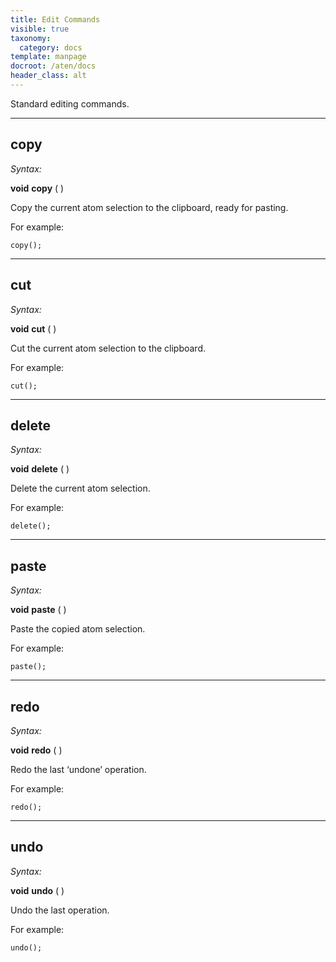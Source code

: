 ```yaml
---
title: Edit Commands
visible: true
taxonomy:
  category: docs
template: manpage
docroot: /aten/docs
header_class: alt
---
```


Standard editing commands.

---

## copy <a id="copy"></a>

_Syntax:_

**void** **copy** ( )

Copy the current atom selection to the clipboard, ready for pasting.

For example:

```aten
copy();
```

---

## cut <a id="cut"></a>

_Syntax:_

**void** **cut** ( )

Cut the current atom selection to the clipboard.

For example:

```aten
cut();
```

---

## delete <a id="delete"></a>

_Syntax:_

**void** **delete** ( )

Delete the current atom selection.

For example:

```aten
delete();
```

---

## paste <a id="paste"></a>

_Syntax:_

**void** **paste** ( )

Paste the copied atom selection.

For example:

```aten
paste();
```

---

## redo <a id="redo"></a>

_Syntax:_

**void** **redo** ( )

Redo the last ‘undone’ operation.

For example:

```aten
redo();
```

---

## undo <a id="undo"></a>

_Syntax:_

**void** **undo** ( )

Undo the last operation.

For example:

```aten
undo();
```


